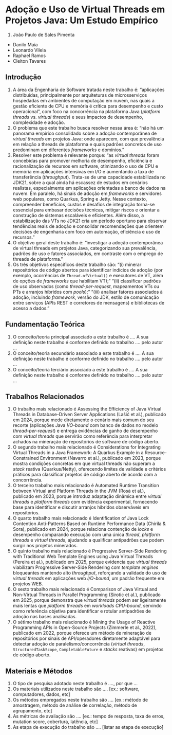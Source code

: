 # Adoção e Uso de Virtual Threads em Projetos Java: Um Estudo Empírico

1. João Paulo de Sales Pimenta

* Danilo Maia
* Leonardo Vilela
* Raphael Ramos
* Cleiton Tavares

## Introdução
1. A área da Engenharia de Software tratada neste trabalho é: “aplicações distribuídas, principalmente por arquiteturas de microsserviços hospedadas em ambientes de computação em nuvem, nas quais a gestão eficiente de CPU e memória é crítica para desempenho e custo operacional”, com foco na concorrência na plataforma Java (_platform threads_ vs. _virtual threads_) e seus impactos de desempenho, complexidade e adoção.
2. O problema que este trabalho busca resolver nessa área é: “não há um panorama empírico consolidado sobre a adoção contemporânea de _virtual threads_ em projetos Java: onde aparecem, com que prevalência em relação a threads de plataforma e quais padrões concretos de uso predominam em diferentes _frameworks_ e domínios.”
3. Resolver este problema é relevante porque: “as _virtual threads_ foram concebidas para promover melhoria de desempenho, eficiência e racionalização de recursos em software, otimizando o uso de CPU e memória em aplicações intensivas em I/O e aumentando a taxa de transferência (_throughput_). Trata-se de uma capacidade estabilizada no JDK21, sobre a qual ainda há escassez de estudos em cenários realistas, especialmente em aplicações orientadas a banco de dados na nuvem. Em paralelo, há sinais de adoção em _frameworks_ e servidores web populares, como Quarkus, Spring e Jetty. Nesse contexto, compreender benefícios, custos e desafios de integração torna-se essencial para embasar decisões técnicas, mitigar riscos e orientar a construção de sistemas escaláveis e eficientes. Além disso, a estabilização das VTs no JDK21 cria um período oportuno para observar tendências reais de adoção e consolidar recomendações que orientem decisões de engenharia com foco em automação, eficiência e uso de recursos.”
4. O objetivo geral deste trabalho é: “investigar a adoção contemporânea de virtual threads em projetos Java, categorizando sua prevalência, padrões de uso e fatores associados, em contraste com o emprego de threads de plataforma.”
5. Os três objetivos específicos deste trabalho são:
“(i) minerar repositórios de código abertos para identificar indícios de adoção (por exemplo, ocorrências de `Thread.ofVirtual()` e executores de VT, além de opções de _frameworks_ que habilitam VT);”
“(ii) classificar padrões de uso observados (como _thread-per-request_, mapeamentos VTs ou PTs e arranjos híbridos com _pools_);”
“(iii) analisar fatores associados à adoção, incluindo _framework_, versão do JDK, estilo de comunicação entre serviços (APIs REST e corretores de mensagens) e bibliotecas de acesso a dados.”

## Fundamentação Teórica

1. O conceito/teoria principal associado a este trabalho é ....  A sua definição neste trabalho  é conforme definido no trabalho .... pelo autor ...
1. O conceito/teoria secundário associado a este trabalho é ....  A sua definição neste trabalho é conforme definido no trabalho .... pelo autor ...
1. O conceito/teoria terciário associado a este trabalho é ....  A sua definição neste trabalho é conforme definido no trabalho .... pelo autor ...

## Trabalhos Relacionados

1. O trabalho mais relacionado é Assessing the Efficiency of Java Virtual Threads in Database-Driven Server Applications (Lašić et al.), publicado em 2024, porque mede diretamente o cenário mais comum do seu recorte (aplicações Java _I/O-bound_ com banco de dados no modelo _thread-per-request_) e entrega evidências de ganho de desempenho com _virtual threads_ que servirão como referência para interpretar achados na mineração de repositórios de software de código aberto.
2. O segundo trabalho mais relacionado é Considerations for Integrating Virtual Threads in a Java Framework: A Quarkus Example in a Resource-Constrained Environment (Navarro et al.), publicado em 2023, porque mostra condições concretas em que virtual threads não superam a _stack_ reativa (Quarkus/Netty), oferecendo limites de validade e critérios práticos para classificar projetos de código aberto de acordo com a concorrência.
3. O terceiro trabalho mais relacionado é Automated Runtime Transition between Virtual and Platform Threads in the JVM (Rosà et al.), publicado em 2023, porque introduz adaptação dinâmica entre _virtual threads_ e _platform threads_ com evidência experimental, fornecendo base para identificar e discutir arranjos híbridos observáveis em repositórios.
4. O quarto trabalho mais relacionado é Identification of Java Lock Contention Anti-Patterns Based on Runtime Performance Data (Chirila & Sora), publicado em 2024, porque relaciona contenção de _locks_ e desempenho comparando execução com uma única _thread_, _platform threads_ e _virtual threads_, ajudando a qualificar antipadrões que podem surgir nos projetos minerados.
5. O quinto trabalho mais relacionado é Progressive Server-Side Rendering with Traditional Web Template Engines using Java Virtual Threads (Pereira et al.), publicado em 2025, porque evidencia que _virtual threads_ viabilizam Progressive Server-Side Rendering com _template engines_ bloqueantes mantendo alto _throughput_, reforçando a validade do uso de _virtual threads_ em aplicações web _I/O-bound_, um padrão frequente em projetos WEB.
6. O sexto trabalho mais relacionado é Comparison of Java Virtual and Non-Virtual Threads in Parallel Programming (Sirotic et al.), publicado em 2025, porque demonstra que _virtual threads_ podem ser ligeiramente mais lentas que _platform threads_ em _workloads CPU-bound_, servindo como referência objetiva para identificar e rotular antipadrões de adoção nas bases analisadas.
7. O sétimo trabalho mais relacionado é Mining the Usage of Reactive Programming APIs in Open-Source Projects (Zimmerle et al., 2022), publicado em 2022, porque oferece um método de mineração de repositórios por sinais de API/operadores diretamente adaptável para detectar adoção de paralelismo/concorrência (_virtual threads_, `StructuredTaskScope`, `CompletableFuture` e _stacks_ reativas) em projetos de código aberto.

## Materiais e Métodos

1. O tipo de pesquisa adotado neste trabalho é ...., por que ...
1. Os materiais utilizados neste trabalho são .... [ex.: software, computadores, dados, etc]
1. Os métodos empregados neste trabalho são .... [ex.: método de amostragem, método de análise de correlação, método de agrupamento, etc]
1. As métricas de avaliação são .... [ex.: tempo de resposta, taxa de erros, mutation score, cobertura, latência, etc]
1. As etapa de execução do trabalho são .... [listar as etapa de execução]
